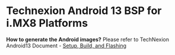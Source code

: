# Technexion Android 13 BSP for i.MX8 Platforms

**How to generate the Android images?**
Please refer to TechNexion Android13 Document - [Setup, Build, and Flashing](https://developer.technexion.com/docs/android13-setup-build-and-flashing)
